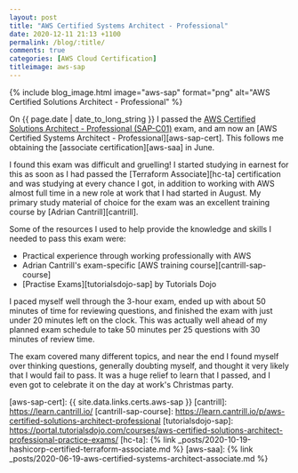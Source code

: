 ```yaml
---
layout: post
title: "AWS Certified Systems Architect - Professional"
date: 2020-12-11 21:13 +1100
permalink: /blog/:title/
comments: true
categories: [AWS Cloud Certification]
titleimage: aws-sap
---
```


{% include blog_image.html image="aws-sap" format="png" alt="AWS Certified Solutions Architect - Professional" %}

On {{ page.date | date_to_long_string }} I passed the [AWS Certified Solutions Architect - Professional (SAP-C01)][aws-sap-exam] exam, and am now an [AWS Certified Systems Architect - Professional][aws-sap-cert]. This follows me obtaining the [associate certification][aws-saa] in June.

I found this exam was difficult and gruelling! I started studying in earnest for this as soon as I had passed the [Terraform Associate][hc-ta] certification and was studying at every chance I got, in addition to working with AWS almost full time in a new role at work that I had started in August. My primary study material of choice for the exam was an excellent training course by [Adrian Cantrill][cantrill].

Some of the resources I used to help provide the knowledge and skills I needed to pass this exam were:

* Practical experience through working professionally with AWS
* Adrian Cantrill's exam-specific [AWS training course][cantrill-sap-course]
* [Practise Exams][tutorialsdojo-sap] by Tutorials Dojo

I paced myself well through the 3-hour exam, ended up with about 50 minutes of time for reviewing questions, and finished the exam with just under 20 minutes left on the clock. This was actually well ahead of my planned exam schedule to take 50 minutes per 25 questions with 30 minutes of review time.

The exam covered many different topics, and near the end I found myself over thinking questions, generally doubting myself, and thought it very likely that I would fail to pass. It was a huge relief to learn that I passed, and I even got to celebrate it on the day at work's Christmas party.

[aws-sap-exam]:        https://aws.amazon.com/certification/certified-solutions-architect-professional/
[aws-sap-cert]:        {{ site.data.links.certs.aws-sap }}
[cantrill]:            https://learn.cantrill.io/
[cantrill-sap-course]: https://learn.cantrill.io/p/aws-certified-solutions-architect-professional
[tutorialsdojo-sap]:   https://portal.tutorialsdojo.com/courses/aws-certified-solutions-architect-professional-practice-exams/
[hc-ta]:               {% link _posts/2020-10-19-hashicorp-certified-terraform-associate.md %}
[aws-saa]:             {% link _posts/2020-06-19-aws-certified-systems-architect-associate.md %}
